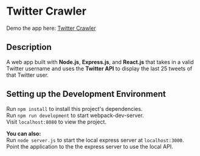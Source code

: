 # Twitter Crawler

Demo the app here: [Twitter Crawler](http://jeffreyxchan.me/Twitter-Crawler/ "Twitter Crawler")

## Description
A web app built with **Node.js**, **Express.js**, and **React.js** that takes in a valid Twitter username and uses the **Twitter API** to display the last 25 tweets of that Twitter user.

## Setting up the Development Environment

Run `npm install` to install this project's dependencies.  
Run `npm run development` to start webpack-dev-server.  
Visit `localhost:8080` to view the project.

**You can also:**  
Run `node server.js` to start the local express server at `localhost:3000`.  
Point the application to the the express server to use the local API.  
